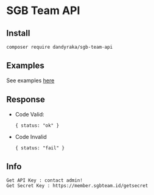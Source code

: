 # SGB Team API

## Install

    composer require dandyraka/sgb-team-api

## Examples
See examples [here](examples)

## Response
- Code Valid:
  
      { status: "ok" }

- Code Invalid

      { status: "fail" }

## Info
    Get API Key : contact admin!
    Get Secret Key : https://member.sgbteam.id/getsecret
